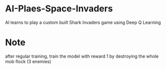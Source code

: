 # AI-Plaes-Space-Invaders
AI learns to play a custom built Shark Invaders game using Deep Q Learning

# Note
after regular training, train the model with reward 1 by destroying the whole mob flock (3 enemies)
